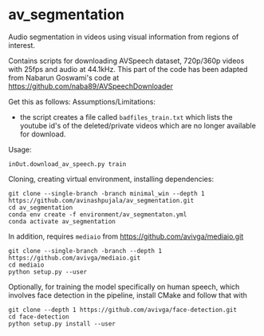 # av_segmentation
Audio segmentation in videos using visual information from regions of interest. 

Contains scripts for downloading AVSpeech dataset, 720p/360p videos with 25fps and audio at 44.1kHz. 
This part of the code has been adapted from Nabarun Goswami's code at
https://github.com/naba89/AVSpeechDownloader

Get this as follows:
Assumptions/Limitations: 
  - the script creates a file called `badfiles_train.txt` which lists the youtube id's of the deleted/private videos which are no longer       available for download.  

Usage:
  ```
  inOut.download_av_speech.py train
  ```
Cloning, creating virtual environment, installing dependencies:
```
git clone --single-branch -branch minimal_win --depth 1 https://github.com/avinashpujala/av_segmentation.git
cd av_segmentation
conda env create -f environment/av_segmentaton.yml
conda activate av_segmentation
```
In addition, requires ```mediaio``` from https://github.com/avivga/mediaio.git
```
git clone --single-branch -branch --depth 1  https://github.com/avivga/mediaio.git
cd mediaio
python setup.py --user
```

Optionally, for training the model specifically on human speech, which involves face detection in the pipeline, install CMake and follow that with
```
git clone --depth 1 https://github.com/avivga/face-detection.git
cd face-detection 
python setup.py install --user
```

